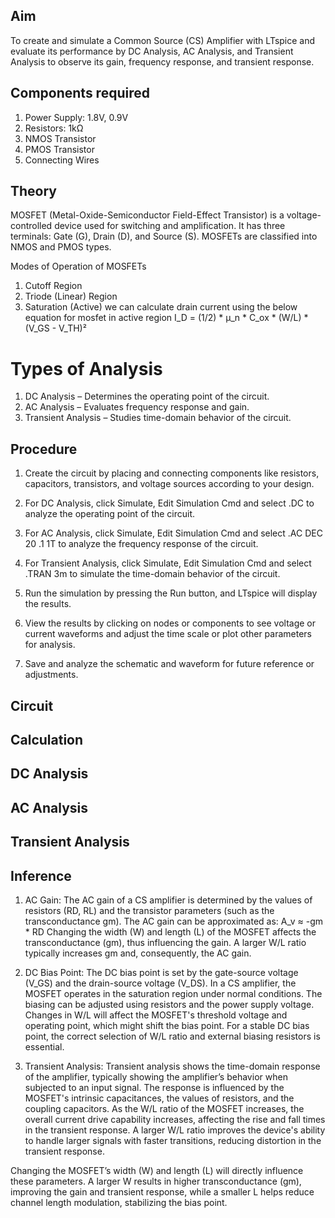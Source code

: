 ## Aim 

To create and simulate a Common Source (CS) Amplifier with LTspice and evaluate its performance by DC Analysis, AC Analysis, and Transient Analysis to observe its gain, frequency response, and transient response.

## Components required 

1. Power Supply: 1.8V, 0.9V
2. Resistors: 1kΩ
3. NMOS Transistor
4. PMOS Transistor
5. Connecting Wires

## Theory

MOSFET (Metal-Oxide-Semiconductor Field-Effect Transistor) is a voltage-controlled device used for switching and amplification. It has three terminals: Gate (G), Drain (D), and Source (S). MOSFETs are classified into NMOS and PMOS types.

Modes of Operation of MOSFETs
1. Cutoff Region  
2. Triode (Linear) Region  
3. Saturation (Active)
   we can calculate drain current using the below equation for mosfet in active region 
   I_D = (1/2) * μ_n * C_ox * (W/L) * (V_GS - V_TH)²
# Types of Analysis

1. DC Analysis – Determines the operating point of the circuit.  
2. AC Analysis – Evaluates frequency response and gain.  
3. Transient Analysis – Studies time-domain behavior of the circuit.

## Procedure 
1. Create the circuit by placing and connecting components like resistors, capacitors, transistors, and voltage sources according to your design.


2. For DC Analysis, click Simulate, Edit Simulation Cmd and select .DC to analyze the operating point of the circuit.


3. For AC Analysis, click Simulate, Edit Simulation Cmd and select .AC DEC 20 .1 1T to analyze the frequency response of the circuit.


4. For Transient Analysis, click Simulate, Edit Simulation Cmd and select .TRAN 3m to simulate the time-domain behavior of the circuit.


5. Run the simulation by pressing the Run button, and LTspice will display the results.


6. View the results by clicking on nodes or components to see voltage or current waveforms and adjust the time scale or plot other parameters for analysis.


7. Save and analyze the schematic and waveform for future reference or adjustments.
## Circuit 

## Calculation

## DC Analysis 

## AC Analysis 

## Transient Analysis 

## Inference

1. AC Gain:
The AC gain of a CS amplifier is determined by the values of resistors (RD, RL) and the transistor parameters (such as the transconductance gm). The AC gain can be approximated as:
A_v ≈ -gm * RD
Changing the width (W) and length (L) of the MOSFET affects the transconductance (gm), thus influencing the gain. A larger W/L ratio typically increases gm and, consequently, the AC gain.


2. DC Bias Point:
The DC bias point is set by the gate-source voltage (V_GS) and the drain-source voltage (V_DS). In a CS amplifier, the MOSFET operates in the saturation region under normal conditions. The biasing can be adjusted using resistors and the power supply voltage. Changes in W/L will affect the MOSFET's threshold voltage and operating point, which might shift the bias point. For a stable DC bias point, the correct selection of W/L ratio and external biasing resistors is essential.

3. Transient Analysis:
Transient analysis shows the time-domain response of the amplifier, typically showing the amplifier’s behavior when subjected to an input signal. The response is influenced by the MOSFET's intrinsic capacitances, the values of resistors, and the coupling capacitors. As the W/L ratio of the MOSFET increases, the overall current drive capability increases, affecting the rise and fall times in the transient response. A larger W/L ratio improves the device's ability to handle larger signals with faster transitions, reducing distortion in the transient response.


Changing the MOSFET’s width (W) and length (L) will directly influence these parameters. A larger W results in higher transconductance (gm), improving the gain and transient response, while a smaller L helps reduce channel length modulation, stabilizing the bias point.

